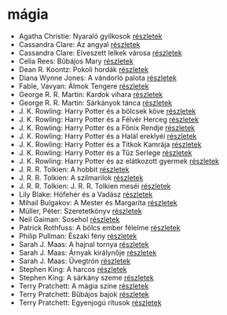 # mágia

- Agatha Christie: Nyaraló gyilkosok [részletek](../_details/Agatha%20Christie.md#id_73)
- Cassandra Clare: Az angyal [részletek](../_details/Cassandra%20Clare.md#id_640)
- Cassandra Clare: Elveszett lelkek városa [részletek](../_details/Cassandra%20Clare.md#id_639)
- Celia Rees: Bűbájos Mary [részletek](../_details/Celia%20Rees.md#id_979)
- Dean R. Koontz: Pokoli hordák [részletek](../_details/Dean%20R.%20Koontz.md#id_1077)
- Diana Wynne Jones: A vándorló palota [részletek](../_details/Diana%20Wynne%20Jones.md#id_1413)
- Fable, Vavyan: Álmok Tengere [részletek](../_details/Fable%2C%20Vavyan.md#id_177)
- George R. R. Martin: Kardok vihara [részletek](../_details/George%20R.%20R.%20Martin.md#id_424)
- George R. R. Martin: Sárkányok tánca [részletek](../_details/George%20R.%20R.%20Martin.md#id_898)
- J. K. Rowling: Harry Potter és a bölcsek köve [részletek](../_details/J.%20K.%20Rowling.md#id_18)
- J. K. Rowling: Harry Potter és a Félvér Herceg [részletek](../_details/J.%20K.%20Rowling.md#id_23)
- J. K. Rowling: Harry Potter és a Főnix Rendje [részletek](../_details/J.%20K.%20Rowling.md#id_22)
- J. K. Rowling: Harry Potter és a Halál ereklyéi [részletek](../_details/J.%20K.%20Rowling.md#id_24)
- J. K. Rowling: Harry Potter és a Titkok Kamrája [részletek](../_details/J.%20K.%20Rowling.md#id_19)
- J. K. Rowling: Harry Potter és a Tűz Serlege [részletek](../_details/J.%20K.%20Rowling.md#id_21)
- J. K. Rowling: Harry Potter és az elátkozott gyermek [részletek](../_details/J.%20K.%20Rowling.md#id_1459)
- J. R. R. Tolkien: A hobbit [részletek](../_details/J.%20R.%20R.%20Tolkien.md#id_61)
- J. R. R. Tolkien: A szilmarilok [részletek](../_details/J.%20R.%20R.%20Tolkien.md#id_60)
- J. R. R. Tolkien: J. R. R. Tolkien meséi [részletek](../_details/J.%20R.%20R.%20Tolkien.md#id_62)
- Lily Blake: Hófehér és a Vadász [részletek](../_details/Lily%20Blake.md#id_618)
- Mihail Bulgakov: A Mester és Margarita [részletek](../_details/Mihail%20Bulgakov.md#id_275)
- Müller, Péter: Szeretetkönyv [részletek](../_details/M%C3%BCller%2C%20P%C3%A9ter.md#id_115)
- Neil Gaiman: Sosehol [részletek](../_details/Neil%20Gaiman.md#id_222)
- Patrick Rothfuss: A bölcs ember félelme [részletek](../_details/Patrick%20Rothfuss.md#id_1029)
- Philip Pullman: Északi fény [részletek](../_details/Philip%20Pullman.md#id_1219)
- Sarah J. Maas: A hajnal tornya [részletek](../_details/Sarah%20J.%20Maas.md#id_1688)
- Sarah J. Maas: Árnyak királynője [részletek](../_details/Sarah%20J.%20Maas.md#id_1691)
- Sarah J. Maas: Üvegtrón [részletek](../_details/Sarah%20J.%20Maas.md#id_1686)
- Stephen King: A harcos [részletek](../_details/Stephen%20King.md#id_539)
- Stephen King: A sárkány szeme [részletek](../_details/Stephen%20King.md#id_547)
- Terry Pratchett: A mágia színe [részletek](../_details/Terry%20Pratchett.md#id_696)
- Terry Pratchett: Bűbájos bajok [részletek](../_details/Terry%20Pratchett.md#id_697)
- Terry Pratchett: Egyenjogú rítusok [részletek](../_details/Terry%20Pratchett.md#id_694)